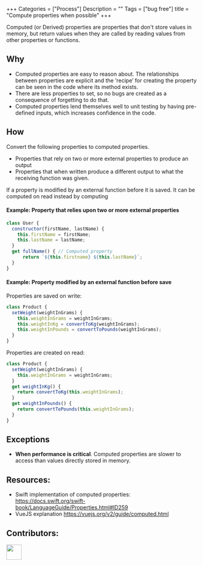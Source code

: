 +++
Categories = ["Process"]
Description = ""
Tags = ["bug free"]
title = "Compute properties when possible"
+++

Computed (or Derived) properties are properties that don't store values in memory, but return values when they are called by reading values from other properties or functions.

## Why 

* Computed properties are easy to reason about. The relationships between properties are explicit and the ‘recipe’ for creating the property can be seen in the code where its method exists.
* There are less properties to set, so no bugs are created as a consequence of forgetting to do that.
* Computed properties lend themselves well to unit testing by having pre-defined inputs, which increases confidence in the code.

## How 

Convert the following properties to computed properties.

* Properties that rely on two or more external properties to produce an output
* Properties that when written produce a different output to what the receiving function was given.

If a property is modified by an external function before it is saved. It can be computed on read instead by computing 

#### Example: Property that relies upon two or more external properties

```js
class User {
  constructor(firstName, lastName) {
    this.firstName = firstName;
    this.lastName = lastName;
  }
  get fullName() { // Computed property
      return `${this.firstname} ${this.lastName}`;
  }
}
```

#### Example: Property modified by an external function before save

Properties are saved on write:
```js
class Product {
  setWeight(weightInGrams) {
    this.weightInGrams = weightInGrams;
    this.weightInKg = convertToKg(weightInGrams);
    this.weightInPounds = convertToPounds(weightInGrams);
  }
}
```

Properties are created on read:
```js
class Product {
  setWeight(weightInGrams) {
    this.weightInGrams = weightInGrams;
  }
  get weightInKg() {
    return convertToKg(this.weightInGrams);
  }
  get weightInPounds() {
    return convertToPounds(this.weightInGrams);
  }
}
```

## Exceptions

* **When performance is critical**. Computed properties are slower to access than values directly stored in memory.

## Resources:

* Swift implementation of computed properties: https://docs.swift.org/swift-book/LanguageGuide/Properties.html#ID259
* VueJS explanation https://vuejs.org/v2/guide/computed.html


## Contributors:

<a class="contributor" alt="Adam Craven" href="https://github.com/adamcraven">
  <img src="https://github.com/adamcraven.png?size=80" width="40">
</a>